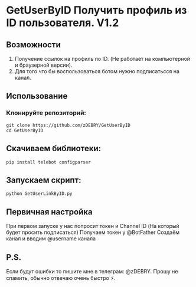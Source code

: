 # GetUserByID Получить профиль из ID пользователя. V1.2

## Возможности
1. Получение ссылок на профиль по ID. (Не работает на компьютерной и браузерной версии).
2. Для того что бы воспользоваться ботом нужно подписатьсся на канал.
## Использование
### Клонируйте репозиторий:
```
git clone https://github.com/zDEBRY/GetUserByID
cd GetUserByID
```
## Скачиваем библиотеки:
```
pip install telebot configparser
```

## Запускаем скрипт:
```
python GetUserLinkByID.py
```
## Первичная настройка
При первом запуске у нас попросит токен и Channel ID (На который будет просить подписаться)
Получаем токен у @BotFather
Создаём канал и вводим @username канала
## P.S.
 Если будут ошибки то пишите мне в телеграм: @zDEBRY. Прошу не спамить, обычно отвечаю очень быстро ⚡.
